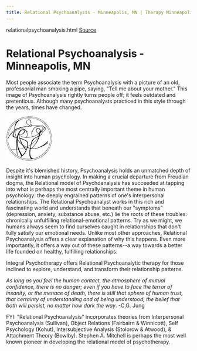 ```yaml
---
title: Relational Psychoanalysis - Minneapolis, MN | Therapy Minneapolis
---
```

relationalpsychoanalysis.html
[Source](http://www.integral-therapy.com/relationalpsychoanalysis.html "Permalink to Relational Psychoanalysis - Minneapolis, MN | Therapy Minneapolis")

# Relational Psychoanalysis - Minneapolis, MN

Most people associate the term Psychoanalysis with a picture of an old, professorial man smoking a pipe, saying, "Tell me about your mother." This image of Psychoanalysis rightly turns people off; it feels outdated and pretentious. Although many psychoanalysts practiced in this style through the years, times have changed.

  ![Relational](/files/Relational.jpg)

Despite it's blemished history, Psychoanalysis holds an unmatched depth of insight into human psychology. In making a crucial departure from Freudian dogma, the Relational model of Psychoanalysis has succeeded at tapping into what is perhaps the most centrally important theme in human psychology: the deeply engrained patterns of one's interpersonal relationships. The Relational Psychoanalyst works in this rich and fascinating world and understands that beneath our "symptoms" (depression, anxiety, substance abuse, etc.) lie the roots of these troubles: chronically unfulfilling relational-emotional patterns. Try as we might, we humans always seem to find ourselves caught in relationships that don't fully satisfy our emotional needs. Unlike most other approaches, Relational Psychoanalysis offers a clear explanation of why this happens. Even more importantly, it offers a way out of these patterns--a way towards a better life founded on healthy, fulfilling relationships.

Integral Psychotherapy offers Relational Psychoanalytic therapy for those inclined to explore, understand, and transform their relationship patterns.

 

_As long as you feel the human contact, the atmosphere of mutual confidence, there is no danger; even if you have to face the terror of insanity, or the menace of death, there is still that sphere of human trust, that certainty of understanding and of being understood, the belief that both will persist, no matter how dark the way_.    -C.G. Jung

 

 

 

 

 

FYI: "Relational Psychoanalysis" incorporates theories from Interpersonal Psychoanalysis (Sullivan), Object Relations (Fairbairn & Winnicott), Self Psychology (Kohut), Intersubjective Analysis (Stolorow & Atwood), & Attachment Theory (Bowlby).  Stephen A. Mitchell is perhaps the most well known pioneer in developing the relational model of psychotherapy.

